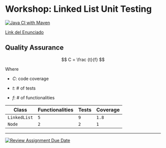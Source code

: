 # Workshop: Linked List Unit Testing

[![Java CI with Maven](https://github.com/APO-2/seguimiento-testing-listas-Arkantrust/actions/workflows/maven.yml/badge.svg?branch=main)](https://github.com/APO-2/seguimiento-testing-listas-Arkantrust/actions/workflows/maven.yml)


[Link del Enunciado](https://docs.google.com/document/d/1kvghOv_YmgjsBElr62tvrnuy0A9nPUhOg7oBfESRUYA/edit?usp=sharing)

## Quality Assurance

$$ C = \frac {t}{f} $$

Where

- $C$: code coverage

- $t$: # of tests

- $f$: # of functionalities

| Class | Functionalities | Tests | Coverage |
|-------|-----------------|-------| -------- |
| `LinkedList` | `5` | `9` | `1.8` |
| `Node` | `2` | `2` | `1` |

---

[![Review Assignment Due Date](https://classroom.github.com/assets/deadline-readme-button-24ddc0f5d75046c5622901739e7c5dd533143b0c8e959d652212380cedb1ea36.svg)](https://classroom.github.com/a/mGcO5Enh)